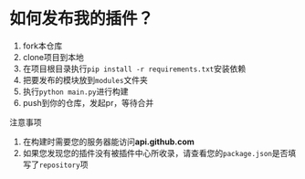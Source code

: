 
# 如何发布我的插件？

1. fork本仓库
2. clone项目到本地
3. 在项目根目录执行`pip install -r requirements.txt`安装依赖
4. 把要发布的模块放到`modules`文件夹
5. 执行`python main.py`进行构建
6. push到你的仓库，发起pr，等待合并

注意事项
1. 在构建时需要您的服务器能访问**api.github.com**
2. 如果您发现您的插件没有被插件中心所收录，请查看您的`package.json`是否填写了`repository`项